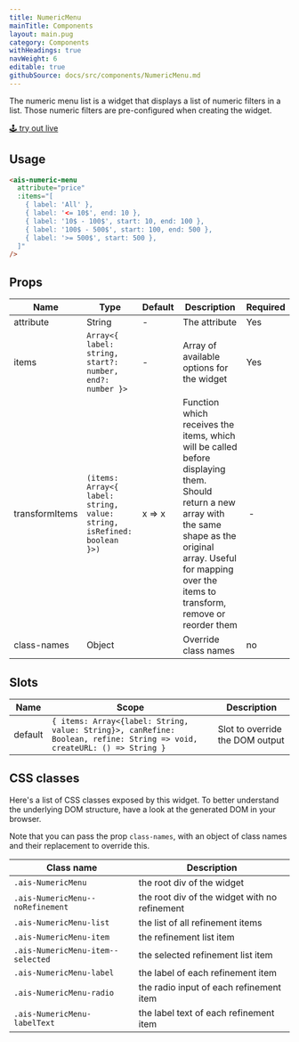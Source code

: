 ```yaml
---
title: NumericMenu
mainTitle: Components
layout: main.pug
category: Components
withHeadings: true
navWeight: 6
editable: true
githubSource: docs/src/components/NumericMenu.md
---
```


The numeric menu list is a widget that displays a list of numeric filters in a list. Those numeric filters are pre-configured when creating the widget.

<a class="btn btn-static-theme" href="stories/?selectedKind=NumericMenu">🕹 try out live</a>

## Usage

```html
<ais-numeric-menu
  attribute="price"
  :items="[
    { label: 'All' },
    { label: '<= 10$', end: 10 },
    { label: '10$ - 100$', start: 10, end: 100 },
    { label: '100$ - 500$', start: 100, end: 500 },
    { label: '>= 500$', start: 500 },
  ]"
/>
```

## Props

Name | Type | Default | Description | Required
---|---|---|---|---
attribute | String | - | The attribute | Yes
items | `Array<{ label: string, start?: number, end?: number }>` | - | Array of available options for the widget | Yes
transformItems | `(items: Array<{ label: string, value: string, isRefined: boolean }>)` | x => x | Function which receives the items, which will be called before displaying them. Should return a new array with the same shape as the original array. Useful for mapping over the items to transform, remove or reorder them | -
class-names | Object | | Override class names | no

## Slots

Name | Scope | Description
---|---|---
default | `{ items: Array<{label: String, value: String}>, canRefine: Boolean, refine: String => void, createURL: () => String }` | Slot to override the DOM output

## CSS classes

Here's a list of CSS classes exposed by this widget. To better understand the underlying DOM structure, have a look at the generated DOM in your browser.

Note that you can pass the prop `class-names`, with an object of class names and their replacement to override this.

Class name | Description
---|---
`.ais-NumericMenu` | the root div of the widget
`.ais-NumericMenu--noRefinement` | the root div of the widget with no refinement
`.ais-NumericMenu-list` | the list of all refinement items
`.ais-NumericMenu-item` | the refinement list item
`.ais-NumericMenu-item--selected` | the selected refinement list item
`.ais-NumericMenu-label` | the label of each refinement item
`.ais-NumericMenu-radio` | the radio input of each refinement item
`.ais-NumericMenu-labelText` | the label text of each refinement item
